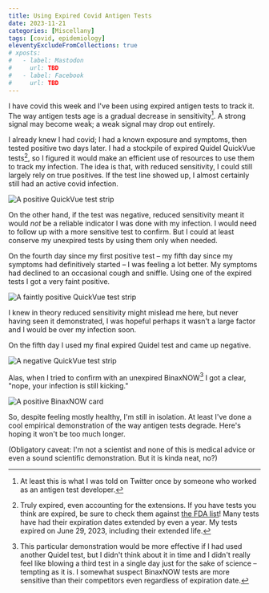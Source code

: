```yaml
---
title: Using Expired Covid Antigen Tests
date: 2023-11-21
categories: [Miscellany]
tags: [covid, epidemiology]
eleventyExcludeFromCollections: true
# xposts:
#   - label: Mastodon
#     url: TBD
#   - label: Facebook
#     url: TBD
---
```


I have covid this week and I've been using expired antigen tests to track it. The way antigen tests age is a gradual decrease in sensitivity[^1]. A strong signal may become weak; a weak signal may drop out entirely.

I already knew I had covid; I had a known exposure and symptoms, then tested positive two days later. I had a stockpile of expired Quidel QuickVue tests[^2], so I figured it would make an efficient use of resources to use them to track my infection. The idea is that, with reduced sensitivity, I could still largely rely on true positives. If the test line showed up, I almost certainly still had an active covid infection.

![A positive QuickVue test strip](/media/using-expired-covid-antigen-tests/positive.jpeg)

On the other hand, if the test was negative, reduced sensitivity meant it would *not* be a reliable indicator I was done with my infection. I would need to follow up with a more sensitive test to confirm. But I could at least conserve my unexpired tests by using them only when needed.

On the fourth day since my first positive test – my fifth day since my symptoms had definitively started – I was feeling a lot better. My symptoms had declined to an occasional cough and sniffle. Using one of the expired tests I got a very faint positive.

![A faintly positive QuickVue test strip](/media/using-expired-covid-antigen-tests/faint.jpeg)

I knew in theory reduced sensitivity might mislead me here, but never having seen it demonstrated, I was hopeful perhaps it wasn't a large factor and I would be over my infection soon.

On the fifth day I used my final expired Quidel test and came up negative.

![A negative QuickVue test strip](/media/using-expired-covid-antigen-tests/negative.jpeg)

Alas, when I tried to confirm with an unexpired BinaxNOW[^3] I got a clear, "nope, your infection is still kicking."

![A positive BinaxNOW card](/media/using-expired-covid-antigen-tests/binax.jpeg)

So, despite feeling mostly healthy, I'm still in isolation. At least I've done a cool empirical demonstration of the way antigen tests degrade. Here's hoping it won't be too much longer.

(Obligatory caveat: I'm not a scientist and none of this is medical advice or even a sound scientific demonstration. But it is kinda neat, no?)

[^1]: At least this is what I was told on Twitter once by someone who worked as an antigen test developer.
[^2]: Truly expired, even accounting for the extensions. If you have tests you think are expired, be sure to check them against [the FDA list](https://www.fda.gov/medical-devices/coronavirus-covid-19-and-medical-devices/home-otc-covid-19-diagnostic-tests)! Many tests have had their expiration dates extended by even a year. My tests expired on June 29, 2023, including their extended life.
[^3]: This particular demonstration would be more effective if I had used another Quidel test, but I didn't think about it in time and I didn't really feel like blowing a third test in a single day just for the sake of science – tempting as it is. I somewhat suspect BinaxNOW tests are more sensitive than their competitors even regardless of expiration date.
